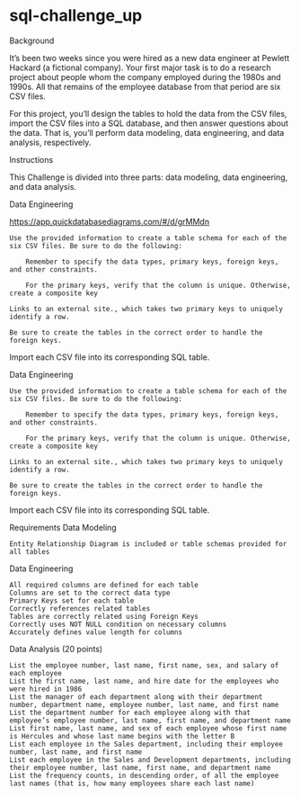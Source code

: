 # sql-challenge_up
Background

It’s been two weeks since you were hired as a new data engineer at Pewlett Hackard (a fictional company). Your first major task is to do a research project about people whom the company employed during the 1980s and 1990s. All that remains of the employee database from that period are six CSV files.

For this project, you’ll design the tables to hold the data from the CSV files, import the CSV files into a SQL database, and then answer questions about the data. That is, you’ll perform data modeling, data engineering, and data analysis, respectively.


Instructions

This Challenge is divided into three parts: data modeling, data engineering, and data analysis.

Data Engineering

https://app.quickdatabasediagrams.com/#/d/grMMdn


    Use the provided information to create a table schema for each of the six CSV files. Be sure to do the following:

        Remember to specify the data types, primary keys, foreign keys, and other constraints.

        For the primary keys, verify that the column is unique. Otherwise, create a composite key 

    Links to an external site., which takes two primary keys to uniquely identify a row.

    Be sure to create the tables in the correct order to handle the foreign keys.

Import each CSV file into its corresponding SQL table.

Data Engineering

    Use the provided information to create a table schema for each of the six CSV files. Be sure to do the following:

        Remember to specify the data types, primary keys, foreign keys, and other constraints.

        For the primary keys, verify that the column is unique. Otherwise, create a composite key 

    Links to an external site., which takes two primary keys to uniquely identify a row.

    Be sure to create the tables in the correct order to handle the foreign keys.

Import each CSV file into its corresponding SQL table.

Requirements
Data Modeling 

    Entity Relationship Diagram is included or table schemas provided for all tables 

Data Engineering 

    All required columns are defined for each table 
    Columns are set to the correct data type 
    Primary Keys set for each table
    Correctly references related tables 
    Tables are correctly related using Foreign Keys
    Correctly uses NOT NULL condition on necessary columns 
    Accurately defines value length for columns 

Data Analysis (20 points)

    List the employee number, last name, first name, sex, and salary of each employee 
    List the first name, last name, and hire date for the employees who were hired in 1986 
    List the manager of each department along with their department number, department name, employee number, last name, and first name
    List the department number for each employee along with that employee’s employee number, last name, first name, and department name 
    List first name, last name, and sex of each employee whose first name is Hercules and whose last name begins with the letter B 
    List each employee in the Sales department, including their employee number, last name, and first name 
    List each employee in the Sales and Development departments, including their employee number, last name, first name, and department name 
    List the frequency counts, in descending order, of all the employee last names (that is, how many employees share each last name) 
